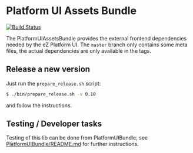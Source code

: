 # Platform UI Assets Bundle

[![Build Status](https://travis-ci.org/ezsystems/PlatformUIAssetsBundle.svg?branch=master)](https://travis-ci.org/ezsystems/PlatformUIAssetsBundle)

The PlatformUIAssetsBundle provides the external frontend dependencies needed by
the eZ Platform UI. The `master` branch only contains some meta files, the actual
dependencies are only available in the tags.

## Release a new version

Just run the `prepare_release.sh` script:

```bash
$ ./bin/prepare_release.sh -v 0.10
```

and follow the instructions.

## Testing / Developer tasks

Testing of this lib can be done from PlatformUIBundle, see [PlatformUIBundle/README.md](https://github.com/ezsystems/PlatformUIBundle/blob/master/README.md#developers-tasks) for further instructions.
